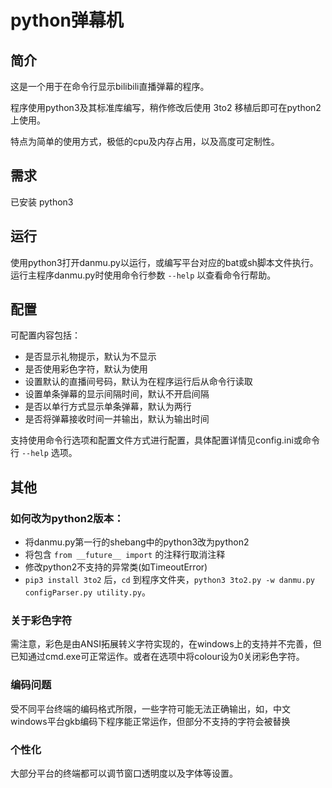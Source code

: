 # python弹幕机

## 简介

这是一个用于在命令行显示bilibili直播弹幕的程序。

程序使用python3及其标准库编写，稍作修改后使用 3to2 移植后即可在python2上使用。

特点为简单的使用方式，极低的cpu及内存占用，以及高度可定制性。

## 需求

已安装 python3

## 运行

使用python3打开danmu.py以运行，或编写平台对应的bat或sh脚本文件执行。
运行主程序danmu.py时使用命令行参数 `--help` 以查看命令行帮助。

## 配置

可配置内容包括：

* 是否显示礼物提示，默认为不显示
* 是否使用彩色字符，默认为使用
* 设置默认的直播间号码，默认为在程序运行后从命令行读取
* 设置单条弹幕的显示间隔时间，默认不开启间隔
* 是否以单行方式显示单条弹幕，默认为两行
* 是否将弹幕接收时间一并输出，默认为输出时间

支持使用命令行选项和配置文件方式进行配置，具体配置详情见config.ini或命令行 `--help` 选项。

## 其他

### 如何改为python2版本：
* 将danmu.py第一行的shebang中的python3改为python2
* 将包含 `from __future__ import` 的注释行取消注释
* 修改python2不支持的异常类(如TimeoutError)
* `pip3 install 3to2` 后，`cd` 到程序文件夹，`python3 3to2.py -w danmu.py configParser.py utility.py`。

### 关于彩色字符
需注意，彩色是由ANSI拓展转义字符实现的，在windows上的支持并不完善，但已知通过cmd.exe可正常运作。或者在选项中将colour设为0关闭彩色字符。

### 编码问题
受不同平台终端的编码格式所限，一些字符可能无法正确输出，如，中文windows平台gkb编码下程序能正常运作，但部分不支持的字符会被替换

### 个性化
大部分平台的终端都可以调节窗口透明度以及字体等设置。
